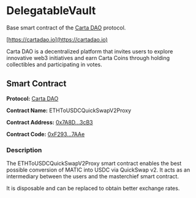 # DelegatableVault

Base smart contract of the [Carta DAO](https://cartadao.io) protocol.

[https://cartadao.io](https://cartadao.io)

Carta DAO is a decentralized platform that invites users to explore innovative web3 initiatives and earn Carta Coins through holding collectibles and participating in votes.

## Smart Contract

**Protocol:** [Carta DAO](https://cartadao.io)

**Contract Name:** ETHToUSDCQuickSwapV2Proxy

**Contract Address:** [0x7A8D...3cB3](https://polygonscan.com/address/0xF293683D6ce2b0113ca30eD2591DaCD004A77AAe)

**Contract Code:** [0xF293...7AAe](https://polygonscan.com/address/0xF293683D6ce2b0113ca30eD2591DaCD004A77AAe#code)

### Description
The ETHToUSDCQuickSwapV2Proxy smart contract enables the best possible conversion of MATIC into USDC via QuickSwap v2. It acts as an intermediary between the users and the masterchief smart contract.

It is disposable and can be replaced to obtain better exchange rates.
